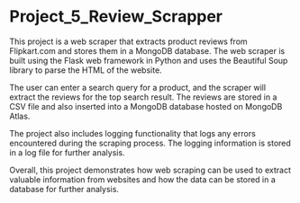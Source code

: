 # Project_5_Review_Scrapper

This project is a web scraper that extracts product reviews from Flipkart.com and stores them in a MongoDB database. The web scraper is built using the Flask web framework in Python and uses the Beautiful Soup library to parse the HTML of the website.

The user can enter a search query for a product, and the scraper will extract the reviews for the top search result. The reviews are stored in a CSV file and also inserted into a MongoDB database hosted on MongoDB Atlas.

The project also includes logging functionality that logs any errors encountered during the scraping process. The logging information is stored in a log file for further analysis.

Overall, this project demonstrates how web scraping can be used to extract valuable information from websites and how the data can be stored in a database for further analysis.

